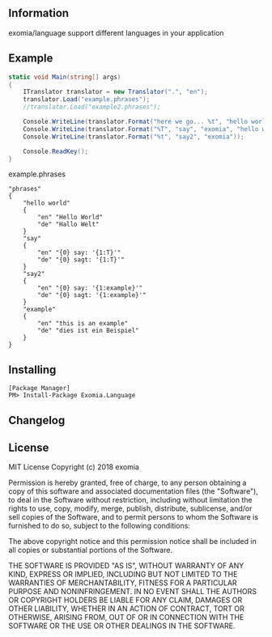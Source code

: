 ## Information

exomia/language support different languages in your application

## Example

```csharp
static void Main(string[] args)
{
	ITranslator translator = new Translator(".", "en");
	translator.Load("example.phrases");
	//translator.Load("example2.phrases");

	Console.WriteLine(translator.Format("here we go... %t", "hello world"));	//here we go... Hello World
	Console.WriteLine(translator.Format("%T", "say", "exomia", "hello world"));	//exomia say: 'Hello World'
	Console.WriteLine(translator.Format("%t", "say2", "exomia"));			//exomia say: 'this is an example'

	Console.ReadKey();
}
```

example.phrases
```
"phrases"
{
	"hello world"
	{
		"en" "Hello World"
		"de" "Hallo Welt"
	}
	"say"
	{
		"en" "{0} say: '{1:T}'"
		"de" "{0} sagt: '{1:T}'"
	}
	"say2"
	{
		"en" "{0} say: '{1:example}'"
		"de" "{0} sagt: '{1:example}'"
	}
	"example"
	{
		"en" "this is an example"
		"de" "dies ist ein Beispiel"
	}
}
```


## Installing

```shell
[Package Manager]
PM> Install-Package Exomia.Language
```

## Changelog

## License

MIT License
Copyright (c) 2018 exomia

Permission is hereby granted, free of charge, to any person obtaining a copy
of this software and associated documentation files (the "Software"), to deal
in the Software without restriction, including without limitation the rights
to use, copy, modify, merge, publish, distribute, sublicense, and/or sell
copies of the Software, and to permit persons to whom the Software is
furnished to do so, subject to the following conditions:

The above copyright notice and this permission notice shall be included in all
copies or substantial portions of the Software.

THE SOFTWARE IS PROVIDED "AS IS", WITHOUT WARRANTY OF ANY KIND, EXPRESS OR 
IMPLIED, INCLUDING BUT NOT LIMITED TO THE WARRANTIES OF MERCHANTABILITY,
FITNESS FOR A PARTICULAR PURPOSE AND NONINFRINGEMENT. IN NO EVENT SHALL THE
AUTHORS OR COPYRIGHT HOLDERS BE LIABLE FOR ANY CLAIM, DAMAGES OR OTHER
LIABILITY, WHETHER IN AN ACTION OF CONTRACT, TORT OR OTHERWISE, ARISING FROM,
OUT OF OR IN CONNECTION WITH THE SOFTWARE OR THE USE OR OTHER DEALINGS IN THE
SOFTWARE.

